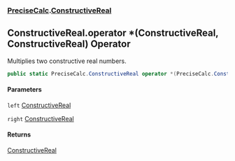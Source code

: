 ### [PreciseCalc](PreciseCalc.md 'PreciseCalc').[ConstructiveReal](PreciseCalc.ConstructiveReal.md 'PreciseCalc.ConstructiveReal')

## ConstructiveReal.operator *(ConstructiveReal, ConstructiveReal) Operator

Multiplies two constructive real numbers.

```csharp
public static PreciseCalc.ConstructiveReal operator *(PreciseCalc.ConstructiveReal left, PreciseCalc.ConstructiveReal right);
```
#### Parameters

<a name='PreciseCalc.ConstructiveReal.op_Multiply(PreciseCalc.ConstructiveReal,PreciseCalc.ConstructiveReal).left'></a>

`left` [ConstructiveReal](PreciseCalc.ConstructiveReal.md 'PreciseCalc.ConstructiveReal')

<a name='PreciseCalc.ConstructiveReal.op_Multiply(PreciseCalc.ConstructiveReal,PreciseCalc.ConstructiveReal).right'></a>

`right` [ConstructiveReal](PreciseCalc.ConstructiveReal.md 'PreciseCalc.ConstructiveReal')

#### Returns
[ConstructiveReal](PreciseCalc.ConstructiveReal.md 'PreciseCalc.ConstructiveReal')